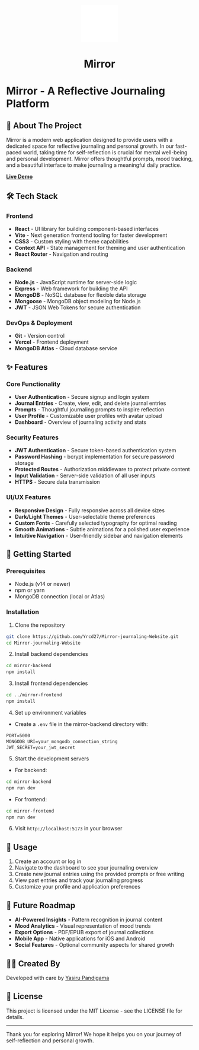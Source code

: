 <div align="center">
  <img src="./mirror-frontend/public/logo192.png" alt="Mirror Logo" width="100" />
  <h1>Mirror</h1>
</div>

# Mirror - A Reflective Journaling Platform

## 📝 About The Project

Mirror is a modern web application designed to provide users with a dedicated space for reflective journaling and personal growth. In our fast-paced world, taking time for self-reflection is crucial for mental well-being and personal development. Mirror offers thoughtful prompts, mood tracking, and a beautiful interface to make journaling a meaningful daily practice.

**[Live Demo](https://mirror-journaling-website.vercel.app/)**

## 🛠️ Tech Stack

### Frontend
- **React** - UI library for building component-based interfaces
- **Vite** - Next generation frontend tooling for faster development
- **CSS3** - Custom styling with theme capabilities
- **Context API** - State management for theming and user authentication
- **React Router** - Navigation and routing

### Backend
- **Node.js** - JavaScript runtime for server-side logic
- **Express** - Web framework for building the API
- **MongoDB** - NoSQL database for flexible data storage
- **Mongoose** - MongoDB object modeling for Node.js
- **JWT** - JSON Web Tokens for secure authentication

### DevOps & Deployment
- **Git** - Version control
- **Vercel** - Frontend deployment
- **MongoDB Atlas** - Cloud database service

## ✨ Features

### Core Functionality
- **User Authentication** - Secure signup and login system
- **Journal Entries** - Create, view, edit, and delete journal entries
- **Prompts** - Thoughtful journaling prompts to inspire reflection
- **User Profile** - Customizable user profiles with avatar upload
- **Dashboard** - Overview of journaling activity and stats

### Security Features
- **JWT Authentication** - Secure token-based authentication system
- **Password Hashing** - bcrypt implementation for secure password storage
- **Protected Routes** - Authorization middleware to protect private content
- **Input Validation** - Server-side validation of all user inputs
- **HTTPS** - Secure data transmission

### UI/UX Features
- **Responsive Design** - Fully responsive across all device sizes
- **Dark/Light Themes** - User-selectable theme preferences
- **Custom Fonts** - Carefully selected typography for optimal reading
- **Smooth Animations** - Subtle animations for a polished user experience
- **Intuitive Navigation** - User-friendly sidebar and navigation elements

## 🚀 Getting Started

### Prerequisites
- Node.js (v14 or newer)
- npm or yarn
- MongoDB connection (local or Atlas)

### Installation

1. Clone the repository
```bash
git clone https://github.com/Yrcd27/Mirror-journaling-Website.git
cd Mirror-journaling-Website
```

2. Install backend dependencies
```bash
cd mirror-backend
npm install
```

3. Install frontend dependencies
```bash
cd ../mirror-frontend
npm install
```

4. Set up environment variables
- Create a `.env` file in the mirror-backend directory with:
```
PORT=5000
MONGODB_URI=your_mongodb_connection_string
JWT_SECRET=your_jwt_secret
```

5. Start the development servers
- For backend:
```bash
cd mirror-backend
npm run dev
```

- For frontend:
```bash
cd mirror-frontend
npm run dev
```

6. Visit `http://localhost:5173` in your browser

## 📱 Usage

1. Create an account or log in
2. Navigate to the dashboard to see your journaling overview
3. Create new journal entries using the provided prompts or free writing
4. View past entries and track your journaling progress
5. Customize your profile and application preferences

## 🔮 Future Roadmap

- **AI-Powered Insights** - Pattern recognition in journal content
- **Mood Analytics** - Visual representation of mood trends
- **Export Options** - PDF/EPUB export of journal collections
- **Mobile App** - Native applications for iOS and Android
- **Social Features** - Optional community aspects for shared growth

## 👨‍💻 Created By

Developed with care by [Yasiru Pandigama](https://github.com/Yrcd27)

## 📄 License

This project is licensed under the MIT License - see the LICENSE file for details.

---

Thank you for exploring Mirror! We hope it helps you on your journey of self-reflection and personal growth.